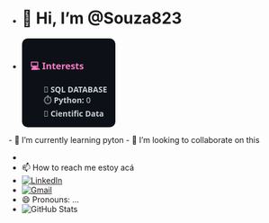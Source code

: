 
- # 👋 Hi, I’m @Souza823
- <div style="background-color:#0d1117; color:#c9d1d9; padding:15px; border-radius:10px; font-family:Segoe UI, sans-serif; width:fit-content;">
  <h3 style="color:#ff79c6;">💻  Interests</h3>
  <ul style="list-style: none; padding: ;">
    <li>🌟 <strong>SQL DATABASE</strong> </li>
    <li>⏱️ <strong>Python:</strong> 0</li>
    <li>🔀 <strong>Cientific Data</strong> </li>
  </ul>
</div>
- 🌱 I’m currently learning pyton
- 💞️ I’m looking to collaborate on this

- <br/>
- 📫 How to reach me estoy acá
- [![LinkedIn](https://img.shields.io/badge/LinkedIn-0077B5?style=for-the-badge&logo=linkedin&logoColor=white)](https://www.linkedin.com/in/roberto-souza-959910111/)
- [![Gmail](https://img.shields.io/badge/Gmail-333333?style=for-the-badge&logo=gmail&logoColor=red)](mailto:robertogeologo1@gmail.com)
- 😄 Pronouns: ...
- ![GitHub Stats](https://github-readme-stats.vercel.app/api?username=Souza823&Theme=transparent&bg_color=000&border_color=30A3DC&show_icons=true&icon_color=30A3DC&title_color=E94D5F&text_color=FFF)


<!---
Souza823/Souza823 is a ✨ special ✨ repository because its `README.md` (this file) appears on your GitHub profile.
You can click the Preview link to take a look at your changes.
--->
